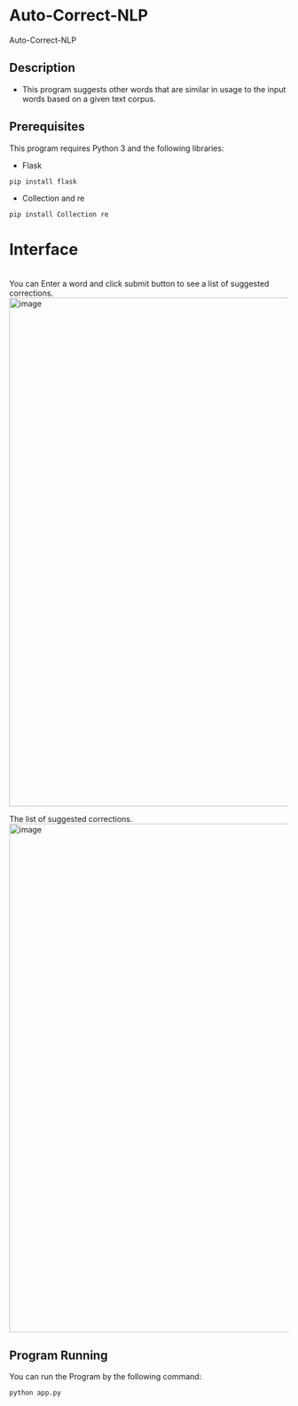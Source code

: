 # Auto-Correct-NLP 

Auto-Correct-NLP 
## Description 
- This program suggests other words that are similar in usage to the input words based on a given text corpus. <br>
## Prerequisites
This program requires Python 3 and the following libraries: <br>
- Flask
```
pip install flask
```
- Collection and re
```
pip install Collection re
```

<h1>Interface</h1><br>
You can Enter a word  and click submit button to see a list of suggested corrections. <br>
<img width="917" alt="image" src="https://user-images.githubusercontent.com/108173949/232325325-141b984e-1396-43ba-b6c9-8a9be5b5e8ea.png">

The list of suggested corrections. <br>
<img width="917" alt="image" src="https://user-images.githubusercontent.com/108173949/232325349-141ddaf5-9471-4579-8c95-4b942d98d96c.png">

## Program Running
You can run the Program by the following command: <br>
```
python app.py
```






